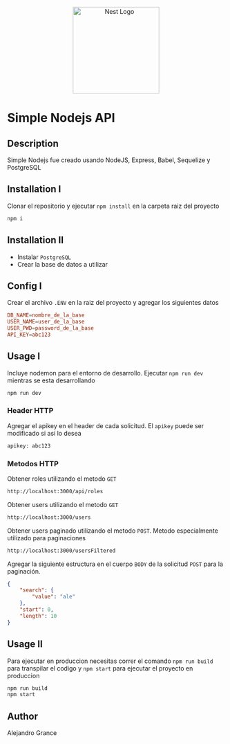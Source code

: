<p align="center">
  <a href="https://nodejs.org/en" target="blank"><img src="https://nodejs.org/static/logos/nodejsStackedDark.svg" width="200" alt="Nest Logo" /></a>
</p>

# Simple Nodejs API

## Description

Simple Nodejs fue creado usando NodeJS, Express, Babel, Sequelize y PostgreSQL

## Installation I

Clonar el repositorio y ejecutar `npm install` en la carpeta raiz del proyecto

```bash
npm i
```
## Installation II

- Instalar `PostgreSQL`
- Crear la base de datos a utilizar

## Config I

Crear el archivo `.ENV` en la raiz del proyecto y agregar los siguientes datos

```conf
DB_NAME=nombre_de_la_base
USER_NAME=user_de_la_base
USER_PWD=password_de_la_base
API_KEY=abc123
```

## Usage I

Incluye nodemon para el entorno de desarrollo. Ejecutar `npm run dev` mientras se esta desarrollando

```bash
npm run dev
```

### Header HTTP

Agregar el apikey en el header de cada solicitud. El `apikey` puede ser modificado si así lo desea

```bash
apikey: abc123
```

### Metodos HTTP

Obtener roles utilizando el metodo `GET`
```bash
http://localhost:3000/api/roles
```

Obtener users utilizando el metodo `GET`
```bash
http://localhost:3000/users
```

Obtener users paginado utilizando el metodo `POST`. Metodo especialmente utilizado para paginaciones
```bash
http://localhost:3000/usersFiltered
```

Agregar la siguiente estructura en el cuerpo `BODY` de la solicitud `POST` para la paginación.
```json
{
    "search": {
        "value": "ale"
    },
    "start": 0,
    "length": 10
}
```

## Usage II

Para ejecutar en produccion necesitas correr el comando `npm run build` para transpilar el codigo y `npm start` para ejecutar el proyecto en produccion

```bash
npm run build
npm start
```

## Author
Alejandro Grance
